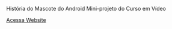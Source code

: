 História do Mascote do Android
Mini-projeto do Curso em Vídeo

<a href="https//arturcoqueiro.github.io/Mascote_Android/">Acessa Website</a>
